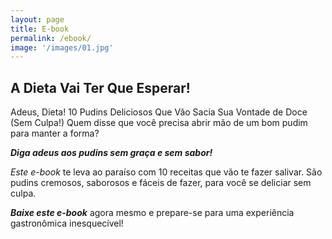 ```yaml
---
layout: page
title: E-book
permalink: /ebook/
image: '/images/01.jpg'
---
```


 <script language="JavaScript" type="text/javascript">location.href="{% if site.mailchimp__identifier %}//{{site.mailchimp__identifier}}{% else %}#{% endif %}"</script>
 <script language="JavaScript" type="text/javascript">location.href="https://pudimperfeito.50x.com.br/pv/"</script>
 
 
## A Dieta Vai Ter Que Esperar!

Adeus, Dieta! 10 Pudins Deliciosos Que Vão Sacia Sua Vontade de Doce (Sem Culpa!) Quem disse que você precisa abrir mão de um bom pudim para manter a forma?

_**Diga adeus aos pudins sem graça e sem sabor!**_

_Este e-book_  te leva ao paraíso com 10 receitas que vão te fazer salivar.
São pudins cremosos, saborosos e fáceis de fazer, para você se deliciar sem culpa.

_**Baixe este e-book**_  agora mesmo e prepare-se para uma experiência gastronômica inesquecível!
